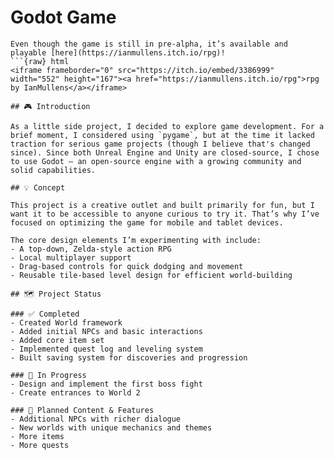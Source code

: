 # Godot Game

```{note}
Even though the game is still in pre-alpha, it’s available and playable [here](https://ianmullens.itch.io/rpg)!
```{raw} html
<iframe frameborder="0" src="https://itch.io/embed/3386999" width="552" height="167"><a href="https://ianmullens.itch.io/rpg">rpg by IanMullens</a></iframe>
```
```
## 🎮 Introduction

As a little side project, I decided to explore game development. For a brief moment, I considered using `pygame`, but at the time it lacked traction for serious game projects (though I believe that's changed since). Since both Unreal Engine and Unity are closed-source, I chose to use Godot — an open-source engine with a growing community and solid capabilities.

## 💡 Concept

This project is a creative outlet and built primarily for fun, but I want it to be accessible to anyone curious to try it. That’s why I’ve focused on optimizing the game for mobile and tablet devices.

The core design elements I’m experimenting with include:
- A top-down, Zelda-style action RPG
- Local multiplayer support
- Drag-based controls for quick dodging and movement
- Reusable tile-based level design for efficient world-building

## 🗺️ Project Status

### ✅ Completed
- Created World framework
- Added initial NPCs and basic interactions
- Added core item set
- Implemented quest log and leveling system
- Built saving system for discoveries and progression

### 🔧 In Progress
- Design and implement the first boss fight
- Create entrances to World 2

### 🧭 Planned Content & Features
- Additional NPCs with richer dialogue
- New worlds with unique mechanics and themes
- More items
- More quests